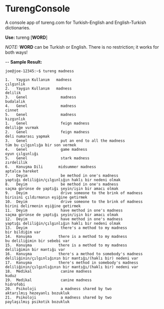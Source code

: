 # TurengConsole
A console app of tureng.com for Turkish-English and English-Turkish dictionaries.

**Use:** tureng [**WORD**]

<i>NOTE:</i> **WORD** can be Turkish or English. There is no restriction; it works for both ways!

--
**Sample Result:**

    joe@joe-12345:~$ tureng madness
    
    1.   Yaygın Kullanım   madness                                                      çılgınlık
    2.   Yaygın Kullanım   madness                                                      delilik
    3.   Genel               madness                                                      budalalık
    4.   Genel               madness                                                      cinnet
    5.   Genel               madness                                                      kızgınlık
    1.   Genel               feign madness                                                deliliğe vurmak
    2.   Genel               feign madness                                                deli numarası yapmak
    3.   Genel               put an end to all the madness                                tüm bu çılgınlığa bir son vermek
    4.   Genel               game madness                                                 oyun çılgınlığı
    5.   Genel               stark madness                                                zırdelilik
    6.   Konuşma Dili       midsummer madness                                            aptalca hareket
    7.   Deyim               be method in one's madness                                   yaptığı deliliğin/çılgınlığın haklı bir nedeni olmak
    8.   Deyim               be method in one's madness                                   saçma görünse de yaptığı şeyin/işin bir amacı olmak
    9.   Deyim               drive someone to the brink of madness                        birisini çıldırmanın eşiğine getirmek
    10.  Deyim               drive someone to the brink of madness                        birini delirmenin eşiğine getirmek
    11.  Deyim               have method in one's madness                                 saçma görünse de yaptığı şeyin/işin bir amacı olmak
    12.  Deyim               have method in one's madness                                 yaptığı deliliğin/çılgınlığın haklı bir nedeni olmak
    13.  Deyim               there's a method to my madness                               bir bildiğim var
    14.  Konuşma            there is a method to my madness                              bu deliliğimin bir sebebi var
    15.  Konuşma            there is a method to my madness                              deliliğimin bir mantığı var
    16.  Konuşma            there's a method to somebody's madness                       deliliğinin/çılgınlığının bir mantığı/(haklı bir) nedeni var
    17.  Konuşma            there's method in somebody's madness                         deliliğinin/çılgınlığının bir mantığı/(haklı bir) nedeni var
    18.  Medikal             canine madness                                               kuduz
    19.  Medikal             canine madness                                               hidrofobi
    20.  Psikoloji           a madness shared by two                                      aktarılmış hezeyanlı bozukluk
    21.  Psikoloji           a madness shared by two                                      paylaşılmış psikotik bozukluk

